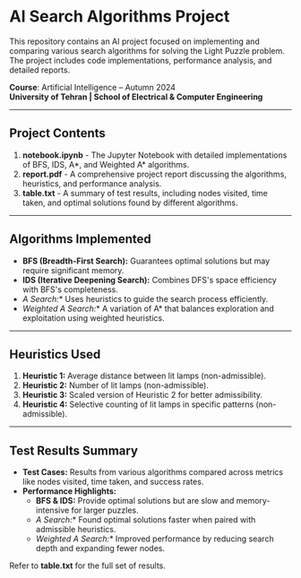 
# AI Search Algorithms Project

This repository contains an AI project focused on implementing and comparing various search algorithms for solving the Light Puzzle problem. The project includes code implementations, performance analysis, and detailed reports.

**Course**: Artificial Intelligence – Autumn 2024  
**University of Tehran | School of Electrical & Computer Engineering**


---

## Project Contents

1. **notebook.ipynb** - The Jupyter Notebook with detailed implementations of BFS, IDS, A*, and Weighted A* algorithms.
2. **report.pdf** - A comprehensive project report discussing the algorithms, heuristics, and performance analysis.
3. **table.txt** - A summary of test results, including nodes visited, time taken, and optimal solutions found by different algorithms.

---

## Algorithms Implemented

- **BFS (Breadth-First Search):** Guarantees optimal solutions but may require significant memory.
- **IDS (Iterative Deepening Search):** Combines DFS's space efficiency with BFS's completeness.
- **A* Search:** Uses heuristics to guide the search process efficiently.
- **Weighted A* Search:** A variation of A* that balances exploration and exploitation using weighted heuristics.

---

## Heuristics Used

1. **Heuristic 1:** Average distance between lit lamps (non-admissible).
2. **Heuristic 2:** Number of lit lamps (non-admissible).
3. **Heuristic 3:** Scaled version of Heuristic 2 for better admissibility.
4. **Heuristic 4:** Selective counting of lit lamps in specific patterns (non-admissible).

---

## Test Results Summary

- **Test Cases:** Results from various algorithms compared across metrics like nodes visited, time taken, and success rates.
- **Performance Highlights:**
  - **BFS & IDS:** Provide optimal solutions but are slow and memory-intensive for larger puzzles.
  - **A* Search:** Found optimal solutions faster when paired with admissible heuristics.
  - **Weighted A* Search:** Improved performance by reducing search depth and expanding fewer nodes.

Refer to **table.txt** for the full set of results.
